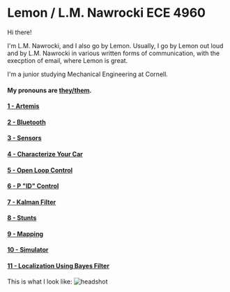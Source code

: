 # Lemon / L.M. Nawrocki ECE 4960
Hi there!

I'm L.M. Nawrocki, and I also go by Lemon. Usually, I go by Lemon out loud and by L.M. Nawrocki in various written forms of communication, with the execption of email, where Lemon is great.

I'm a junior studying Mechanical Engineering at Cornell.

#### My pronouns are [they/them](https://www.mypronouns.org/they-them).


#### [1 - Artemis](https://lmnawrocki.github.io/lab1/)

#### [2 -  Bluetooth](https://lmnawrocki.github.io/lab2/)

#### [3 -  Sensors](https://lmnawrocki.github.io/lab3/)

#### [4 - Characterize Your Car](https://lmnawrocki.github.io/lab4)

#### [5 - Open Loop Control](https://lmnawrocki.github.io/lab5)

#### [6 - P "ID" Control](https://lmnawrocki.github.io/lab6)

#### [7 - Kalman Filter](https://lmnawrocki.github.io/lab7)

#### [8 - Stunts](https://lmnawrocki.github.io/lab8)

#### [9 - Mapping](https://lmnawrocki.github.io/lab9)

#### [10 - Simulator](https://lmnawrocki.github.io/lab10)

#### [11 - Localization Using Bayes Filter](https://lmnawrocki.github.io/lab11)

This is what I look like:
![headshot](/images/lmn68_headshot.jpg)